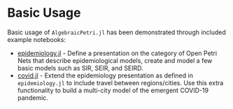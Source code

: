 # Basic Usage

Basic usage of `AlgebraicPetri.jl` has been demonstrated through included
example notebooks:

- [epidemiology.jl](examples/epidemiology.html) - Define a presentation on the
  category of Open Petri Nets that describe epidemiological models, create and
  model a few basic models such as SIR, SEIR, and SEIRD.
- [covid.jl](examples/covid.html) - Extend the epidemiology presentation as
  defined in `epidemiology.jl` to include travel between regions/cities. Use
  this extra functionality to build a multi-city model of the emergent COVID-19
  pandemic.
